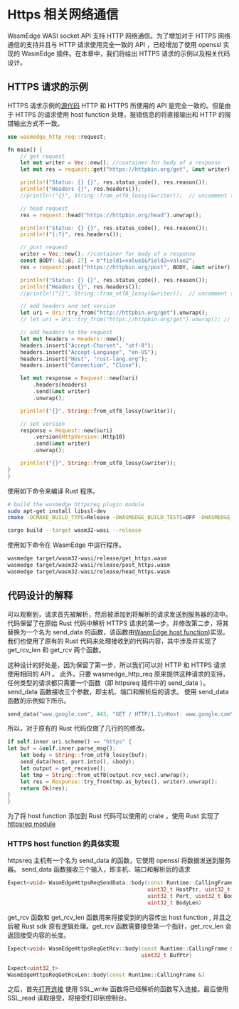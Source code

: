 # Https 相关网络通信

WasmEdge WASI socket API 支持 HTTP 网络通信。为了增加对于 HTTPS 网络通信的支持并且与 HTTP 请求使用完全一致的 API ，已经增加了使用 openssl 实现的 WasmEdge 插件。在本章中，我们将给出 HTTPS 请求的示例以及相关代码设计。

## HTTPS 请求的示例

HTTPS 请求示例的[源代码](https://github.com/2019zhou/wasmedge_http_req/blob/zhou/httpsreq/examples/get_https.rs) HTTP 和 HTTPS 所使用的 API 是完全一致的。但是由于 HTTPS 的请求使用 host function 处理，报错信息的将直接输出和 HTTP 的报错输出方式不一致。

```rust
use wasmedge_http_req::request;

fn main() {
    // get request
    let mut writer = Vec::new(); //container for body of a response
    let mut res = request::get("https://httpbin.org/get", &mut writer).unwrap();

    println!("Status: {} {}", res.status_code(), res.reason());
    println!("Headers {}", res.headers());
    //println!("{}", String::from_utf8_lossy(&writer));  // uncomment this line to display the content of writer

    // head request
    res = request::head("https://httpbin.org/head").unwrap();

    println!("Status: {} {}", res.status_code(), res.reason());
    println!("{:?}", res.headers());

    // post request
    writer = Vec::new(); //container for body of a response
    const BODY: &[u8; 27] = b"field1=value1&field2=value2";
    res = request::post("https://httpbin.org/post", BODY, &mut writer).unwrap();

    println!("Status: {} {}", res.status_code(), res.reason());
    println!("Headers {}", res.headers());
    //println!("{}", String::from_utf8_lossy(&writer));  // uncomment this line to display the content of writer

    // add headers and set version
    let uri = Uri::try_from("http://httpbin.org/get").unwrap();
    // let uri = Uri::try_from("https://httpbin.org/get").unwrap(); // uncomment the line for https request

    // add headers to the request
    let mut headers = Headers::new();
    headers.insert("Accept-Charset", "utf-8");
    headers.insert("Accept-Language", "en-US");
    headers.insert("Host", "rust-lang.org");
    headers.insert("Connection", "Close");

    let mut response = Request::new(&uri)
        .headers(headers)
        .send(&mut writer)
        .unwrap();

    println!("{}", String::from_utf8_lossy(&writer));

    // set version
    response = Request::new(&uri)
        .version(HttpVersion::Http10)
        .send(&mut writer)
        .unwrap();

    println!("{}", String::from_utf8_lossy(&writer));
}
}
```

使用如下命令来编译 Rust 程序。

```bash
# build the wasmedge httpsreq plugin module
sudo apt-get install libssl-dev
cmake -DCMAKE_BUILD_TYPE=Release -DWASMEDGE_BUILD_TESTS=OFF -DWASMEDGE_PLUGIN_HTTPSREQ=On  .. && make -j4

cargo build --target wasm32-wasi --release
```

使用如下命令在 WasmEdge 中运行程序。

```bash
wasmedge target/wasm32-wasi/release/get_https.wasm
wasmedge target/wasm32-wasi/release/post_https.wasm
wasmedge target/wasm32-wasi/release/head_https.wasm
```

## 代码设计的解释

可以观察到，请求首先被解析，然后被添加到将解析的请求发送到服务器的流中。代码保留了在原始 Rust 代码中解析 HTTPS 请求的第一步。并修改第二步，将其替换为一个名为 send_data 的函数，该函数由[WasmEdge host function](https://github.com/2019zhou/WasmEdge/tree/zhou/httpsreq/plugins/httpsreq))实现。我们也使用了原有的 Rust 代码来处理接收到的代码内容，其中涉及并实现了 get_rcv_len 和 get_rcv 两个函数。

这种设计的好处是，因为保留了第一步，所以我们可以对 HTTP 和 HTTPS 请求使用相同的 API 。 此外，只要 wasmedge_http_req 原来提供这种请求的支持，任何类型的请求都只需要一个函数（即 httpsreq 插件中的 send_data ）。send_data 函数接收三个参数，即主机、端口和解析后的请求。 使用 send_data 函数的示例如下所示。

```Rust
send_data("www.google.com", 443, "GET / HTTP/1.1\nHost: www.google.com\r\nConnection: Close\r\nReferer: https://www.google.com/\r\n\r\n");
```

所以，对于原有的 Rust 代码仅做了几行的的修改。

```Rust
if self.inner.uri.scheme() == "https" {
let buf = &self.inner.parse_msg();
    let body = String::from_utf8_lossy(buf);
    send_data(host, port.into(), &body);
    let output = get_receive();
    let tmp = String::from_utf8(output.rcv_vec).unwrap();
    let res = Response::try_from(tmp.as_bytes(), writer).unwrap();
    return Ok(res);
}
}
```

为了将 host function 添加到 Rust 代码可以使用的 crate ，使用 Rust 实现了[httpsreq module](https://github.com/2019zhou/wasmedge_http_req/blob/zhou/httpsreq/src/httpsreq.rs)

### HTTPS host function 的具体实现

httpsreq 主机有一个名为 send_data 的函数，它使用 openssl 将数据发送到服务器。
send_data 函数接收三个输入，即主机、端口和解析后的请求

```cpp
Expect<void> WasmEdgeHttpsReqSendData::body(const Runtime::CallingFrame &Frame,
                                            uint32_t HostPtr, uint32_t HostLen,
                                            uint32_t Port, uint32_t BodyPtr,
                                            uint32_t BodyLen)
```

get_rcv 函数和 get_rcv_len 函数用来将接受到的内容传出 host function , 并且之后被 Rust sdk 原有逻辑处理。get_rcv 函数需要接受第一个指针，get_rcv_len 会返回接受内容的长度。

```cpp
Expect<void> WasmEdgeHttpsReqGetRcv::body(const Runtime::CallingFrame &Frame,
                                          uint32_t BufPtr)

Expect<uint32_t>
WasmEdgeHttpsReqGetRcvLen::body(const Runtime::CallingFrame &)
```

之后，首先[打开连接](https://github.com/WasmEdge/WasmEdge/blob/14a38e13725965026cd1f404fe552f9c41ad09a3/plugins/httpsreq/httpsreqfunc.cpp#L54-L102) 使用 SSL_write 函数将已经解析的函数写入连接。最后使用 SSL_read 读取接受，将接受打印到控制台。
